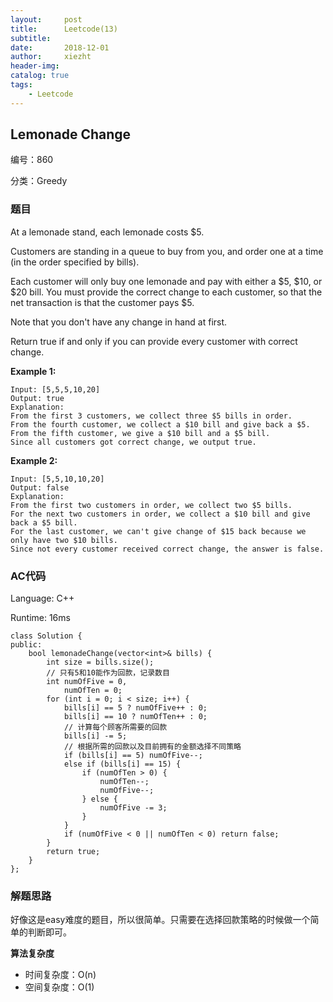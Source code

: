 ```yaml
---
layout:     post
title:      Leetcode(13)
subtitle:   
date:       2018-12-01
author:     xiezht
header-img: 
catalog: true
tags: 
    - Leetcode
---
```


## Lemonade Change

编号：860

分类：Greedy

### 题目

At a lemonade stand, each lemonade costs $5. 

Customers are standing in a queue to buy from you, and order one at a time (in the order specified by bills).

Each customer will only buy one lemonade and pay with either a $5, $10, or $20 bill.  You must provide the correct change to each customer, so that the net transaction is that the customer pays $5.

Note that you don't have any change in hand at first.

Return true if and only if you can provide every customer with correct change.

**Example 1:**

```
Input: [5,5,5,10,20]
Output: true
Explanation: 
From the first 3 customers, we collect three $5 bills in order.
From the fourth customer, we collect a $10 bill and give back a $5.
From the fifth customer, we give a $10 bill and a $5 bill.
Since all customers got correct change, we output true.
```

**Example 2:**

```
Input: [5,5,10,10,20]
Output: false
Explanation: 
From the first two customers in order, we collect two $5 bills.
For the next two customers in order, we collect a $10 bill and give back a $5 bill.
For the last customer, we can't give change of $15 back because we only have two $10 bills.
Since not every customer received correct change, the answer is false.
```

### AC代码

Language: C++

Runtime: 16ms

```
class Solution {
public:
    bool lemonadeChange(vector<int>& bills) {
        int size = bills.size();
        // 只有5和10能作为回款，记录数目
        int numOfFive = 0,
            numOfTen = 0;
        for (int i = 0; i < size; i++) {
            bills[i] == 5 ? numOfFive++ : 0;
            bills[i] == 10 ? numOfTen++ : 0;
            // 计算每个顾客所需要的回款
            bills[i] -= 5;
            // 根据所需的回款以及目前拥有的金额选择不同策略
            if (bills[i] == 5) numOfFive--;
            else if (bills[i] == 15) {
                if (numOfTen > 0) {
                    numOfTen--;
                    numOfFive--;
                } else {
                    numOfFive -= 3;
                }
            }
            if (numOfFive < 0 || numOfTen < 0) return false;
        }
        return true;
    }
};
```

### 解题思路

好像这是easy难度的题目，所以很简单。只需要在选择回款策略的时候做一个简单的判断即可。

**算法复杂度**

* 时间复杂度：O(n)
* 空间复杂度：O(1)
